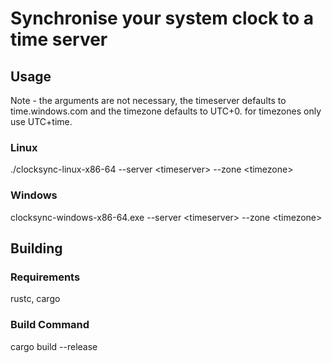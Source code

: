 # Synchronise your system clock to a time server

## Usage

Note - the arguments are not necessary, the timeserver defaults to time.windows.com and the timezone defaults to UTC+0. for timezones only use UTC+time.

### Linux

./clocksync-linux-x86-64 --server \<timeserver> --zone \<timezone>

### Windows

clocksync-windows-x86-64.exe --server \<timeserver> --zone \<timezone>

## Building

### Requirements

rustc, cargo

### Build Command

cargo build --release
